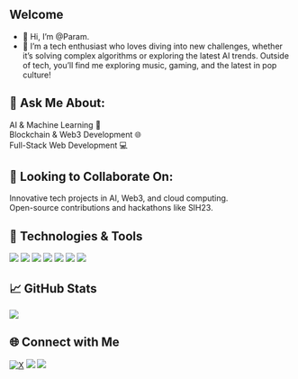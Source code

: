 ## **Welcome** 
- 👋 Hi, I’m @Param. 
- 👀 
  I’m a tech enthusiast who loves diving into new challenges, whether it’s solving complex algorithms or exploring the latest AI trends. Outside of tech, you’ll find me exploring music, gaming, and the latest in pop culture!

## **💬 Ask Me About:**<br>
AI & Machine Learning 🧠<br>
Blockchain & Web3 Development 🌐<br>
Full-Stack Web Development 💻

## **👯 Looking to Collaborate On:**<br>
Innovative tech projects in AI, Web3, and cloud computing.<br>
Open-source contributions and hackathons like SIH23.

## 🚀 Technologies & Tools
![](https://img.shields.io/badge/-3776AB?style=flat&logo=python&logoColor=white)
[![](https://img.shields.io/badge/C++-00599C?style=flat&logo=c%2B%2B&logoColor=white)](https://isocpp.org/)
[![](https://img.shields.io/badge/TensorFlow-FF6F00?style=flat&logo=tensorflow&logoColor=white)](https://www.tensorflow.org/)
[![](https://img.shields.io/badge/C-A8B9CC?style=flat&logo=c&logoColor=white)](https://en.cppreference.com/w/c)
[![](https://img.shields.io/badge/HTML-%23E34F26?style=flat&logo=html5&logoColor=white)](https://developer.mozilla.org/en-US/docs/Web/HTML)
[![](https://img.shields.io/badge/CSS-%231572B6?style=flat&logo=css3&logoColor=white)](https://developer.mozilla.org/en-US/docs/Web/CSS)
[![](https://img.shields.io/badge/Google%20Cloud-4285F4?style=flat&logo=googlecloud&logoColor=white)](https://cloud.google.com/)



## 📈 GitHub Stats
![](https://github-readme-stats.vercel.app/api?username=param20h&show_icons=true&theme=radical)

## 🌐 Connect with Me
[![X](https://img.shields.io/badge/Twitter-1DA1F2?style=flat&logo=twitter&logoColor=white)](https://x.com/param20h)
[![](https://img.shields.io/badge/Instagram-E4405F?style=flat&logo=instagram&logoColor=white)](https://www.instagram.com/param.060)
[![](https://img.shields.io/badge/LinkedIn-0077B5?style=flat&logo=linkedin&logoColor=white)](https://www.linkedin.com/in/param20h)

